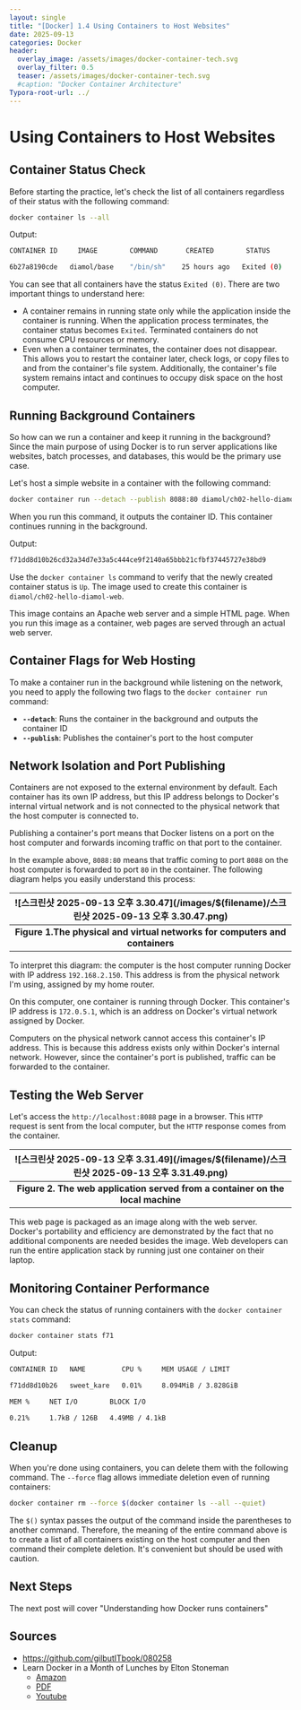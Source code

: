 ```yaml
---
layout: single
title: "[Docker] 1.4 Using Containers to Host Websites" 
date: 2025-09-13
categories: Docker
header:
  overlay_image: /assets/images/docker-container-tech.svg
  overlay_filter: 0.5
  teaser: /assets/images/docker-container-tech.svg
  #caption: "Docker Container Architecture"
Typora-root-url: ../
---
```


# Using Containers to Host Websites

## Container Status Check

Before starting the practice, let's check the list of all containers regardless of their status with the following command:

```bash
docker container ls --all
```

Output:
```bash
CONTAINER ID     IMAGE        COMMAND       CREATED        STATUS

6b27a8190cde   diamol/base    "/bin/sh"    25 hours ago   Exited (0) 
```

You can see that all containers have the status `Exited (0)`. There are two important things to understand here:

- A container remains in running state only while the application inside the container is running. When the application process terminates, the container status becomes `Exited`. Terminated containers do not consume CPU resources or memory.
- Even when a container terminates, the container does not disappear. This allows you to restart the container later, check logs, or copy files to and from the container's file system. Additionally, the container's file system remains intact and continues to occupy disk space on the host computer.

## Running Background Containers

So how can we run a container and keep it running in the background? Since the main purpose of using Docker is to run server applications like websites, batch processes, and databases, this would be the primary use case.

Let's host a simple website in a container with the following command:

```bash
docker container run --detach --publish 8088:80 diamol/ch02-hello-diamol-web
```

When you run this command, it outputs the container ID. This container continues running in the background.

Output:
```bash
f71dd8d10b26cd32a34d7e33a5c444ce9f2140a65bbb21cfbf37445727e38bd9
```

Use the `docker container ls` command to verify that the newly created container status is `Up`.
The image used to create this container is `diamol/ch02-hello-diamol-web`.

This image contains an Apache web server and a simple HTML page. When you run this image as a container, web pages are served through an actual web server.

## Container Flags for Web Hosting

To make a container run in the background while listening on the network, you need to apply the following two flags to the `docker container run` command:

- **`--detach`**: Runs the container in the background and outputs the container ID
- **`--publish`**: Publishes the container's port to the host computer

## Network Isolation and Port Publishing

Containers are not exposed to the external environment by default. Each container has its own IP address, but this IP address belongs to Docker's internal virtual network and is not connected to the physical network that the host computer is connected to.

Publishing a container's port means that Docker listens on a port on the host computer and forwards incoming traffic on that port to the container.

In the example above, `8088:80` means that traffic coming to port `8088` on the host computer is forwarded to port `80` in the container. The following diagram helps you easily understand this process:

| ![스크린샷 2025-09-13 오후 3.30.47](/images/$(filename)/스크린샷 2025-09-13 오후 3.30.47.png) |
| :----------------------------------------------------------: |
| **Figure 1.The physical and virtual networks for computers and containers** |

To interpret this diagram: the computer is the host computer running Docker with IP address `192.168.2.150`. This address is from the physical network I'm using, assigned by my home router.

On this computer, one container is running through Docker. This container's IP address is `172.0.5.1`, which is an address on Docker's virtual network assigned by Docker.

Computers on the physical network cannot access this container's IP address. This is because this address exists only within Docker's internal network. However, since the container's port is published, traffic can be forwarded to the container.

## Testing the Web Server

Let's access the `http://localhost:8088` page in a browser. This `HTTP` request is sent from the local computer, but the `HTTP` response comes from the container.

| ![스크린샷 2025-09-13 오후 3.31.49](/images/$(filename)/스크린샷 2025-09-13 오후 3.31.49.png) |
| :----------------------------------------------------------: |
| **Figure 2. The web application served from a container on the local machine** |

This web page is packaged as an image along with the web server. Docker's portability and efficiency are demonstrated by the fact that no additional components are needed besides the image. Web developers can run the entire application stack by running just one container on their laptop.

## Monitoring Container Performance

You can check the status of running containers with the `docker container stats` command:

```bash
docker container stats f71
```

Output:
```bash
CONTAINER ID   NAME         CPU %     MEM USAGE / LIMIT    

f71dd8d10b26   sweet_kare   0.01%     8.094MiB / 3.828GiB 
 
MEM %     NET I/O        BLOCK I/O 

0.21%     1.7kB / 126B   4.49MB / 4.1kB   
```

## Cleanup

When you're done using containers, you can delete them with the following command. The `--force` flag allows immediate deletion even of running containers:

```bash
docker container rm --force $(docker container ls --all --quiet)
```

The `$()` syntax passes the output of the command inside the parentheses to another command. Therefore, the meaning of the entire command above is to create a list of all containers existing on the host computer and then command their complete deletion. It's convenient but should be used with caution.

## Next Steps

The next post will cover "Understanding how Docker runs containers"

## Sources

- https://github.com/gilbutITbook/080258
- Learn Docker in a Month of Lunches by Elton Stoneman
  - [Amazon](https://www.amazon.com/-/ko/Elton-Stoneman/e/B0759TFV4F/ref=dp_byline_cont_book_1)
  - [PDF](https://pdfcoffee.com/learn-docker-month-lunches-4-pdf-free.html)
  - [Youtube](https://www.youtube.com/@EltonStoneman/playlists)